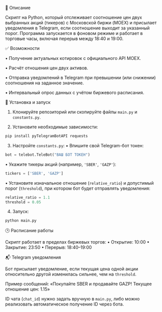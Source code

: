 📌 Описание

Скрипт на Python, который отслеживает соотношение цен двух выбранных акций (тикеров) с Московской биржи (MOEX) и присылает уведомления в Telegram, 
если соотношение выходит за указанный порог. Программа запускается в фоновом режиме и работает в торговые часы, включая перерыв между 18:40 и 19:00.

✅ Возможности

•	Получение актуальных котировок с официального API MOEX.

•	Расчёт отношения цен двух активов.

•	Отправка уведомлений в Telegram при превышении (или снижении) соотношения на заданное значение.

•	Интервальный опрос данных с учётом биржевого расписания.
 
🔧 Установка и запуск

  1.	Клонируйте репозиторий или скопируйте файлы `main.py` и `constants.py`.
 
  2.	Установите необходимые зависимости:
```python
pip install pyTelegramBotAPI requests
```
  3.	Настройте `constants.py`:
•	Впишите свой Telegram-бот токен:
```python
bot = telebot.TeleBot("ВАШ БОТ ТОКЕН")
```
•	Укажите тикеры акций (например, `'SBER'`, `'GAZP'`):
```python
tickers = ['SBER', 'GAZP']
```
•	Установите изначальное отношение (`relative_ratio`) и допустимый порог (`threshold`), при котором бот будет отправлять уведомления:
```python
relative_ratio = 1.1
threshold = 0.05
```
 4.	Запуск:
```python
python main.py
```
🕒 Расписание работы

Скрипт работает в пределах биржевых торгов:
	•	Открытие: 10:00
	•	Закрытие: 23:50
	•	Перерыв: 18:40–19:00
 
📬 Telegram уведомления

Бот присылает уведомление, если текущая цена одной акции относительно другой изменилась сильнее, чем на `threshold`. 

Пример сообщений: «Покупайте SBER и продавайте GAZP! Текущее отношение цен: 1.15»

ID чата (`chat_id`) нужно задать вручную в `main.py`, либо можно реализовать автоматическое получение ID через бота.
